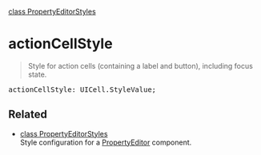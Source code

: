 [class PropertyEditorStyles](PropertyEditorStyles.md)

# actionCellStyle

> Style for action cells (containing a label and button), including focus state.

<pre class="docgen_signature">actionCellStyle: UICell.StyleValue;</pre>

## Related

- [<!--{ref:class}-->class PropertyEditorStyles](PropertyEditorStyles.md) \
    Style configuration for a [PropertyEditor](PropertyEditor.md) component.
